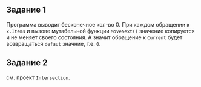 ﻿## Задание 1
Программа выводит бесконечное кол-во 0.
При каждом обращении к `x.Items` и вызове мутабельной функции `MoveNext()` значение копируется и не меняет своего состояния. 
А значит обращение к `Current` будет возвращаться `defaut` значние, т.е. `0`.

## Задание 2

см. проект `Intersection`.